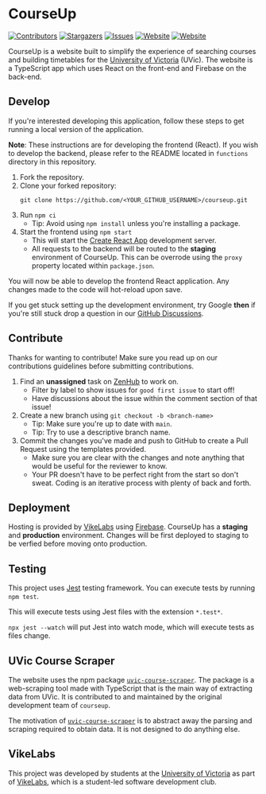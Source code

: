 # CourseUp

[![Contributors][contributors-shield]][contributors-link]
[![Stargazers][stars-shield]][stars-link]
[![Issues][issues-shield]][issues-link]
[![Website][website-staging-shield]][website-staging-link]
[![Website][website-prod-shield]][website-prod-link]


CourseUp is a website built to simplify the experience of searching courses and building timetables for the [University of Victoria](https://uvic.ca) (UVic). The website is a TypeScript app which uses React on the front-end and Firebase on the back-end.

## Develop
If you're interested developing this application, follow these steps to get running a local version of the application.

**Note**: These instructions are for developing the frontend (React). If you wish to develop the backend, please refer to the README located in `functions` directory in this repository.

1. Fork the repository.
2. Clone your forked repository:
    ```
    git clone https://github.com/<YOUR_GITHUB_USERNAME>/courseup.git
    ```
4. Run `npm ci`
    - Tip: Avoid using `npm install` unless you're installing a package.
5. Start the frontend using `npm start`
    - This will start the [Create React App](https://create-react-app.dev/) development server.
    - All requests to the backend will be routed to the **staging** environment of CourseUp. This can be overrode using the `proxy` property located within `package.json`.

You will now be able to develop the frontend React application. Any changes made to the code will hot-reload upon save.

If you get stuck setting up the development environment, try Google **then** if you're still stuck drop a question in our [GitHub Discussions](https://github.com/VikeLabs/courseup/discussions/categories/q-a).

## Contribute
Thanks for wanting to contribute! Make sure you read up on our contributions guidelines before submitting contributions. 

1. Find an **unassigned** task on [ZenHub](https://app.zenhub.com/workspaces/courseup-5f973f50ae36d70012eb5b2e/board?repos=340229870&showEstimates=false&showMilestones=false) to work on.
    * Filter by label to show issues for `good first issue` to start off!
    * Have discussions about the issue within the comment section of that issue!
2. Create a new branch using `git checkout -b <branch-name>`
    * Tip: Make sure you're up to date with `main`.
    * Tip: Try to use a descriptive branch name.
4. Commit the changes you've made and push to GitHub to create a Pull Request using the templates provided.
    * Make sure you are clear with the changes and note anything that would be useful for the reviewer to know.
    * Your PR doesn't have to be perfect right from the start so don't sweat. Coding is an iterative process with plenty of back and forth.

## Deployment
Hosting is provided by [VikeLabs](https://vikelabs.ca) using [Firebase](https://firebase.google.com/). CourseUp has a **staging** and **production** environment. Changes will be first deployed to staging to be verfied before moving onto production.

## Testing

This project uses [Jest](https://jestjs.io/) testing framework. You can execute tests by running `npm test`.

This will execute tests using Jest files with the extension `*.test*`.

`npx jest --watch` will put Jest into watch mode, which will execute tests as files change.

## UVic Course Scraper

The website uses the npm package [`uvic-course-scraper`](https://github.com/VikeLabs/uvic-course-scraper). The package is a web-scraping tool made with TypeScript that is the main way of extracting data from UVic. It is contributed to and maintained by the original development team of `courseup`.

The motivation of [`uvic-course-scraper`](https://github.com/VikeLabs/uvic-course-scraper) is to abstract away the parsing and scraping required to obtain data. It is not designed to do anything else.

## VikeLabs
This project was developed by students at the [University of Victoria](https://www.uvic.ca) as part of [VikeLabs](https://vikelabs.ca), which is a student-led software development club.

<!-- MARKDOWN LINKS & IMAGES -->
[contributors-shield]: https://img.shields.io/github/contributors/VikeLabs/courseup?style=flat
[contributors-link]: https://github.com/VikeLabs/courseup/graphs/contributors
[stars-shield]: https://img.shields.io/github/stars/VikeLabs/courseup?style=flat
[stars-link]: https://github.com/VikeLabs/courseup/stargazers
[issues-shield]: https://img.shields.io/github/issues/VikeLabs/courseup
[issues-link]: https://github.com/VikeLabs/courseup/issues
[website-staging-shield]: https://img.shields.io/website?down_message=staging%20offline&up_message=staging&url=https%3A%2F%2Fcourseup.vikelabs.dev
[website-prod-shield]: https://img.shields.io/website?down_message=prod%20offline&up_message=prod&url=https%3A%2F%2Fcourseup.vikelabs.ca
[website-staging-link]: https://courseup.vikelabs.dev/
[website-prod-link]: https://courseup.vikelabs.ca/